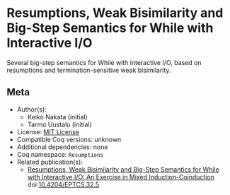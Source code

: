 # Resumptions, Weak Bisimilarity and Big-Step Semantics for While with Interactive I/O

[doi-shield]: https://zenodo.org/badge/DOI/10.4204/EPTCS.32.5.svg
[doi-link]: https://doi.org/10.4204/EPTCS.32.5

Several big-step semantics for While with interactive I/O, based on resumptions and termination-sensitive weak bisimilarity.

## Meta

- Author(s):
  - Keiko Nakata (initial)
  - Tarmo Uustalu (initial)
- License: [MIT License](LICENSE)
- Compatible Coq versions: unknown
- Additional dependencies: none
- Coq namespace: `Resumptions`
- Related publication(s):
  - [Resumptions, Weak Bisimilarity and Big-Step Semantics for While with Interactive I/O: An Exercise in Mixed Induction-Coinduction](https://arxiv.org/abs/1008.2112) doi:[10.4204/EPTCS.32.5](https://doi.org/10.4204/EPTCS.32.5)
